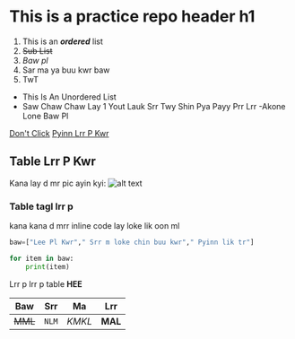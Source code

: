 # This is a practice repo header h1

1. This is an **_ordered_** list
  1. ~~Sub List~~
  1. *Baw pl*
1. Sar ma ya buu kwr baw
1. TwT

- This Is An Unordered List
- Saw Chaw Chaw Lay 1 Yout Lauk Srr Twy Shin Pya Payy Prr Lrr
  -Akone Lone Baw Pl

[Don't Click](https://papertoilet.com)
[Pyinn Lrr P Kwr](https://chatgpt.com "My Sayar's Website")

## Table Lrr P Kwr

Kana lay d mr pic ayin kyi:
![alt text][kway]

[kway]: "C:\Local_Git_Repository\PracticeLabTest\doge-meme.gif"


 
### Table tagl lrr p


kana kana d mrr inline code lay loke lik oon ml



```python
baw=["Lee Pl Kwr"," Srr m loke chin buu kwr"," Pyinn lik tr"]

for item in baw:
	print(item)
```

Lrr p lrr p table **HEE**


Baw | Srr | Ma | Lrr
--- | --- | ---| --- |
~~MML~~ | `NLM` | *KMKL* | **MAL**|

